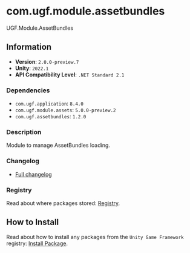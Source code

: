 # com.ugf.module.assetbundles

UGF.Module.AssetBundles

## Information

- **Version**: `2.0.0-preview.7`
- **Unity**: `2022.1`
- **API Compatibility Level**: `.NET Standard 2.1`

### Dependencies

- `com.ugf.application`: `8.4.0`
- `com.ugf.module.assets`: `5.0.0-preview.2`
- `com.ugf.assetbundles`: `1.2.0`


### Description

Module to manage AssetBundles loading.

### Changelog

- [Full changelog](changelog.md)

### Registry

Read about where packages stored: [Registry](https://github.com/unity-game-framework/organization/blob/main/docs/registry.md).

## How to Install

Read about how to install any packages from the `Unity Game Framework` registry: [Install Package](https://github.com/unity-game-framework/organization/blob/main/docs/install-packages.md).
